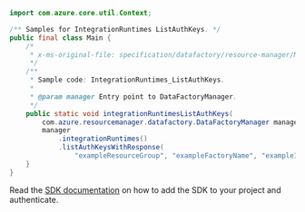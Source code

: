 ```java
import com.azure.core.util.Context;

/** Samples for IntegrationRuntimes ListAuthKeys. */
public final class Main {
    /*
     * x-ms-original-file: specification/datafactory/resource-manager/Microsoft.DataFactory/stable/2018-06-01/examples/IntegrationRuntimes_ListAuthKeys.json
     */
    /**
     * Sample code: IntegrationRuntimes_ListAuthKeys.
     *
     * @param manager Entry point to DataFactoryManager.
     */
    public static void integrationRuntimesListAuthKeys(
        com.azure.resourcemanager.datafactory.DataFactoryManager manager) {
        manager
            .integrationRuntimes()
            .listAuthKeysWithResponse(
                "exampleResourceGroup", "exampleFactoryName", "exampleIntegrationRuntime", Context.NONE);
    }
}
```

Read the [SDK documentation](https://github.com/Azure/azure-sdk-for-java/blob/azure-resourcemanager-datafactory_1.0.0-beta.15/sdk/datafactory/azure-resourcemanager-datafactory/README.md) on how to add the SDK to your project and authenticate.
